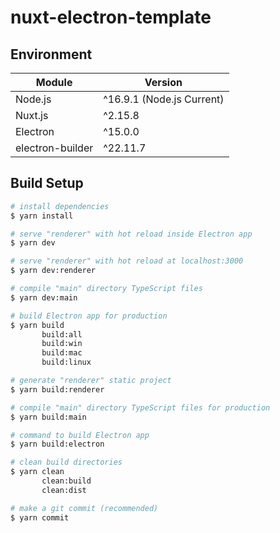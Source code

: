 # nuxt-electron-template

## Environment

| Module           | Version                   |
| ---------------- | ------------------------- |
| Node.js          | ^16.9.1 (Node.js Current) |
| Nuxt.js          | ^2.15.8                   |
| Electron         | ^15.0.0                   |
| electron-builder | ^22.11.7                  |

## Build Setup

```bash
# install dependencies
$ yarn install

# serve "renderer" with hot reload inside Electron app
$ yarn dev

# serve "renderer" with hot reload at localhost:3000
$ yarn dev:renderer

# compile "main" directory TypeScript files
$ yarn dev:main

# build Electron app for production
$ yarn build
       build:all
       build:win
       build:mac
       build:linux

# generate "renderer" static project
$ yarn build:renderer

# compile "main" directory TypeScript files for production
$ yarn build:main

# command to build Electron app
$ yarn build:electron

# clean build directories
$ yarn clean
       clean:build
       clean:dist

# make a git commit (recommended)
$ yarn commit
```
